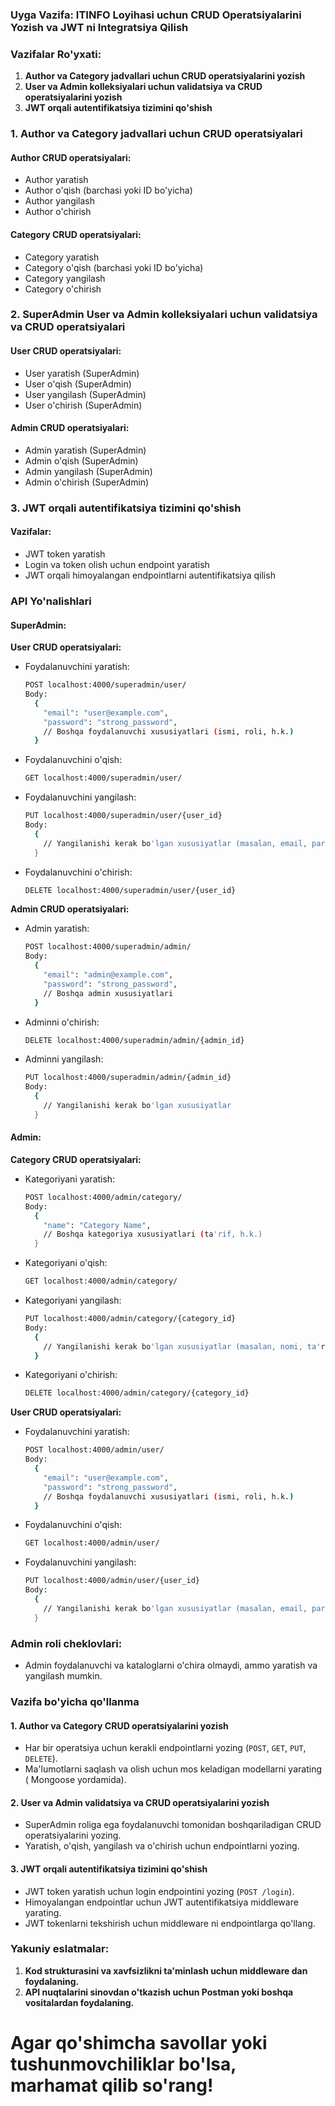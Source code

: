 ### Uyga Vazifa: ITINFO Loyihasi uchun CRUD Operatsiyalarini Yozish va JWT ni Integratsiya Qilish

### Vazifalar Ro'yxati:

1. **Author va Category jadvallari uchun CRUD operatsiyalarini yozish**
2. **User va Admin kolleksiyalari uchun validatsiya va CRUD operatsiyalarini yozish**
3. **JWT orqali autentifikatsiya tizimini qo'shish**

### 1. Author va Category jadvallari uchun CRUD operatsiyalari

#### Author CRUD operatsiyalari:
- Author yaratish
- Author o'qish (barchasi yoki ID bo'yicha)
- Author yangilash
- Author o'chirish

#### Category CRUD operatsiyalari:
- Category yaratish
- Category o'qish (barchasi yoki ID bo'yicha)
- Category yangilash
- Category o'chirish

### 2. SuperAdmin User va Admin kolleksiyalari uchun validatsiya va CRUD operatsiyalari

#### User CRUD operatsiyalari:
- User yaratish (SuperAdmin)
- User o'qish (SuperAdmin)
- User yangilash (SuperAdmin)
- User o'chirish (SuperAdmin)

#### Admin CRUD operatsiyalari:
- Admin yaratish (SuperAdmin)
- Admin o'qish (SuperAdmin)
- Admin yangilash (SuperAdmin)
- Admin o'chirish (SuperAdmin)

### 3. JWT orqali autentifikatsiya tizimini qo'shish

#### Vazifalar:
- JWT token yaratish
- Login va token olish uchun endpoint yaratish
- JWT orqali himoyalangan endpointlarni autentifikatsiya qilish

### API Yo'nalishlari

#### SuperAdmin:

**User CRUD operatsiyalari:**
- Foydalanuvchini yaratish:
  ```bash
  POST localhost:4000/superadmin/user/
  Body:
    {
      "email": "user@example.com",
      "password": "strong_password",
      // Boshqa foydalanuvchi xususiyatlari (ismi, roli, h.k.)
    }
  ```

- Foydalanuvchini o'qish:
  ```bash
  GET localhost:4000/superadmin/user/
  ```

- Foydalanuvchini yangilash:
  ```bash
  PUT localhost:4000/superadmin/user/{user_id}
  Body:
    {
      // Yangilanishi kerak bo'lgan xususiyatlar (masalan, email, parol)
    }
  ```

- Foydalanuvchini o'chirish:
  ```bash
  DELETE localhost:4000/superadmin/user/{user_id}
  ```

**Admin CRUD operatsiyalari:**
- Admin yaratish:
  ```bash
  POST localhost:4000/superadmin/admin/
  Body:
    {
      "email": "admin@example.com",
      "password": "strong_password",
      // Boshqa admin xususiyatlari
    }
  ```

- Adminni o'chirish:
  ```bash
  DELETE localhost:4000/superadmin/admin/{admin_id}
  ```

- Adminni yangilash:
  ```bash
  PUT localhost:4000/superadmin/admin/{admin_id}
  Body:
    {
      // Yangilanishi kerak bo'lgan xususiyatlar
    }
  ```

#### Admin:

**Category CRUD operatsiyalari:**
- Kategoriyani yaratish:
  ```bash
  POST localhost:4000/admin/category/
  Body:
    {
      "name": "Category Name",
      // Boshqa kategoriya xususiyatlari (ta'rif, h.k.)
    }
  ```

- Kategoriyani o'qish:
  ```bash
  GET localhost:4000/admin/category/
  ```

- Kategoriyani yangilash:
  ```bash
  PUT localhost:4000/admin/category/{category_id}
  Body:
    {
      // Yangilanishi kerak bo'lgan xususiyatlar (masalan, nomi, ta'rifi)
    }
  ```

- Kategoriyani o'chirish:
  ```bash
  DELETE localhost:4000/admin/category/{category_id}
  ```

**User CRUD operatsiyalari:**
- Foydalanuvchini yaratish:
  ```bash
  POST localhost:4000/admin/user/
  Body:
    {
      "email": "user@example.com",
      "password": "strong_password",
      // Boshqa foydalanuvchi xususiyatlari (ismi, roli, h.k.)
    }
  ```

- Foydalanuvchini o'qish:
  ```bash
  GET localhost:4000/admin/user/
  ```

- Foydalanuvchini yangilash:
  ```bash
  PUT localhost:4000/admin/user/{user_id}
  Body:
    {
      // Yangilanishi kerak bo'lgan xususiyatlar (masalan, email, parol)
    }
  ```

### Admin roli cheklovlari:
- Admin foydalanuvchi va kataloglarni o'chira olmaydi, ammo yaratish va yangilash mumkin.

### Vazifa bo'yicha qo'llanma

#### 1. Author va Category CRUD operatsiyalarini yozish
- Har bir operatsiya uchun kerakli endpointlarni yozing (`POST`, `GET`, `PUT`, `DELETE`).
- Ma'lumotlarni saqlash va olish uchun mos keladigan modellarni yarating ( Mongoose  yordamida).

#### 2. User va Admin validatsiya va CRUD operatsiyalarini yozish
- SuperAdmin roliga ega foydalanuvchi tomonidan boshqariladigan CRUD operatsiyalarini yozing.
- Yaratish, o'qish, yangilash va o'chirish uchun endpointlarni yozing.

#### 3. JWT orqali autentifikatsiya tizimini qo'shish
- JWT token yaratish uchun login endpointini yozing (`POST /login`).
- Himoyalangan endpointlar uchun JWT autentifikatsiya middleware yarating.
- JWT tokenlarni tekshirish uchun middleware ni endpointlarga qo'llang.

### Yakuniy eslatmalar:
1. **Kod strukturasini va xavfsizlikni ta'minlash uchun middleware dan foydalaning.**
2. **API nuqtalarini sinovdan o'tkazish uchun Postman yoki boshqa vositalardan foydalaning.**

# Agar qo'shimcha savollar yoki tushunmovchiliklar bo'lsa, marhamat qilib so'rang!
